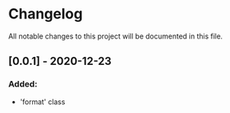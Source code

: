 # Changelog
All notable changes to this project will be documented in this file.


## [0.0.1] - 2020-12-23
### Added:
- 'format' class
